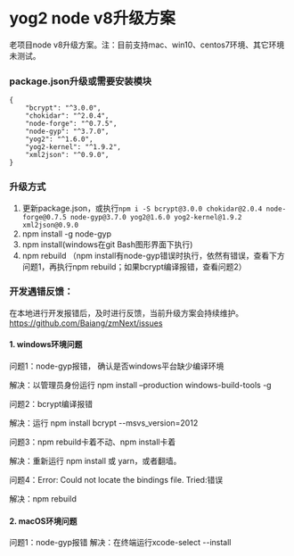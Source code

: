 # yog2 node v8升级方案

老项目node v8升级方案。注：目前支持mac、win10、centos7环境、其它环境未测试。

### package.json升级或需要安装模块
```
{
    "bcrypt": "^3.0.0",
    "chokidar": "^2.0.4",
    "node-forge": "^0.7.5",
    "node-gyp": "^3.7.0",
    "yog2": "^1.6.0",
    "yog2-kernel": "^1.9.2",
    "xml2json": "^0.9.0",
}
```

### 升级方式
1. 更新package.json，或执行`npm i -S bcrypt@3.0.0 chokidar@2.0.4 node-forge@0.7.5 node-gyp@3.7.0 yog2@1.6.0 yog2-kernel@1.9.2 xml2json@0.9.0`
2. npm install -g node-gyp
3. npm install(windows在git Bash图形界面下执行)
4. npm rebuild （npm install有node-gyp错误时执行，依然有错误，查看下方问题1，再执行npm rebuild；如果bcrypt编译报错，查看问题2）

### 开发遇错反馈：
在本地进行开发报错后，及时进行反馈，当前升级方案会持续维护。
https://github.com/Baiang/zmNext/issues

#### 1. windows环境问题
问题1：node-gyp报错， 确认是否windows平台缺少编译环境

解决：以管理员身份运行 npm install –production windows-build-tools -g

问题2：bcrypt编译报错

解决：运行 npm install bcrypt --msvs_version=2012

问题3：npm rebuild卡着不动、npm install卡着

解决：重新运行 npm install 或 yarn，或者翻墙。

问题4：Error: Could not locate the bindings file. Tried:错误

解决：npm rebuild

#### 2. macOS环境问题
问题1：node-gyp报错
解决：在终端运行xcode-select --install
